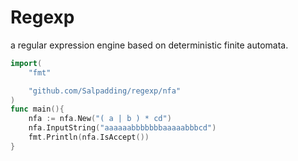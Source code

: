 # Regexp

a regular expression engine based on deterministic finite automata.

```go
import(
    "fmt"

    "github.com/Salpadding/regexp/nfa"
)
func main(){
	nfa := nfa.New("( a | b ) * cd")
	nfa.InputString("aaaaaabbbbbbbaaaaabbbcd")
	fmt.Println(nfa.IsAccept())
}
```